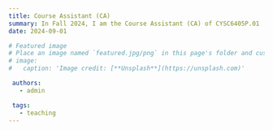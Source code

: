 ```yaml
---
title: Course Assistant (CA)
summary: In Fall 2024, I am the Course Assistant (CA) of CYSC6405P.01 : Information Hiding.
date: 2024-09-01

# Featured image
# Place an image named `featured.jpg/png` in this page's folder and customize its options here.
# image:
#   caption: 'Image credit: [**Unsplash**](https://unsplash.com)'

 authors:
   - admin

 tags:
   - teaching
---
```

